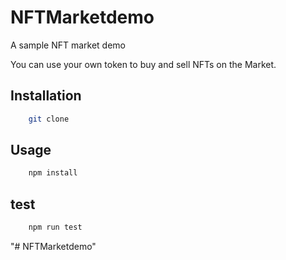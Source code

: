 # NFTMarketdemo
A sample NFT market demo

You can use your own token to buy and sell NFTs on the Market.
## Installation
```bash
    git clone 
```

## Usage

```bash
    npm install
```

## test

```bash
    npm run test
```

"# NFTMarketdemo" 
